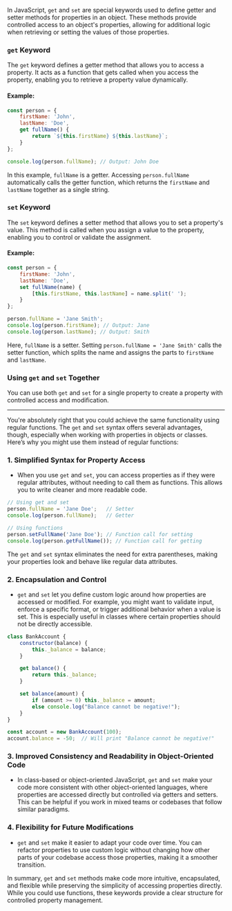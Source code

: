 In JavaScript, `get` and `set` are special keywords used to define getter and setter methods for properties in an object. These methods provide controlled access to an object's properties, allowing for additional logic when retrieving or setting the values of those properties.

### `get` Keyword
The `get` keyword defines a getter method that allows you to access a property. It acts as a function that gets called when you access the property, enabling you to retrieve a property value dynamically.

#### Example:
```javascript
const person = {
    firstName: 'John',
    lastName: 'Doe',
    get fullName() {
        return `${this.firstName} ${this.lastName}`;
    }
};

console.log(person.fullName); // Output: John Doe
```

In this example, `fullName` is a getter. Accessing `person.fullName` automatically calls the getter function, which returns the `firstName` and `lastName` together as a single string.

### `set` Keyword
The `set` keyword defines a setter method that allows you to set a property's value. This method is called when you assign a value to the property, enabling you to control or validate the assignment.

#### Example:
```javascript
const person = {
    firstName: 'John',
    lastName: 'Doe',
    set fullName(name) {
        [this.firstName, this.lastName] = name.split(' ');
    }
};

person.fullName = 'Jane Smith';
console.log(person.firstName); // Output: Jane
console.log(person.lastName); // Output: Smith
```

Here, `fullName` is a setter. Setting `person.fullName = 'Jane Smith'` calls the setter function, which splits the name and assigns the parts to `firstName` and `lastName`.

### Using `get` and `set` Together
You can use both `get` and `set` for a single property to create a property with controlled access and modification. 

---
You're absolutely right that you could achieve the same functionality using regular functions. The `get` and `set` syntax offers several advantages, though, especially when working with properties in objects or classes. Here’s why you might use them instead of regular functions:

### 1. **Simplified Syntax for Property Access**
   - When you use `get` and `set`, you can access properties as if they were regular attributes, without needing to call them as functions. This allows you to write cleaner and more readable code.

   ```javascript
   // Using get and set
   person.fullName = 'Jane Doe';   // Setter
   console.log(person.fullName);   // Getter

   // Using functions
   person.setFullName('Jane Doe'); // Function call for setting
   console.log(person.getFullName()); // Function call for getting
   ```

   The `get` and `set` syntax eliminates the need for extra parentheses, making your properties look and behave like regular data attributes.

### 2. **Encapsulation and Control**
   - `get` and `set` let you define custom logic around how properties are accessed or modified. For example, you might want to validate input, enforce a specific format, or trigger additional behavior when a value is set. This is especially useful in classes where certain properties should not be directly accessible.

   ```javascript
   class BankAccount {
       constructor(balance) {
           this._balance = balance;
       }

       get balance() {
           return this._balance;
       }

       set balance(amount) {
           if (amount >= 0) this._balance = amount;
           else console.log("Balance cannot be negative!");
       }
   }

   const account = new BankAccount(100);
   account.balance = -50;  // Will print "Balance cannot be negative!"
   ```

### 3. **Improved Consistency and Readability in Object-Oriented Code**
   - In class-based or object-oriented JavaScript, `get` and `set` make your code more consistent with other object-oriented languages, where properties are accessed directly but controlled via getters and setters. This can be helpful if you work in mixed teams or codebases that follow similar paradigms.

### 4. **Flexibility for Future Modifications**
   - `get` and `set` make it easier to adapt your code over time. You can refactor properties to use custom logic without changing how other parts of your codebase access those properties, making it a smoother transition.

In summary, `get` and `set` methods make code more intuitive, encapsulated, and flexible while preserving the simplicity of accessing properties directly. While you could use functions, these keywords provide a clear structure for controlled property management.